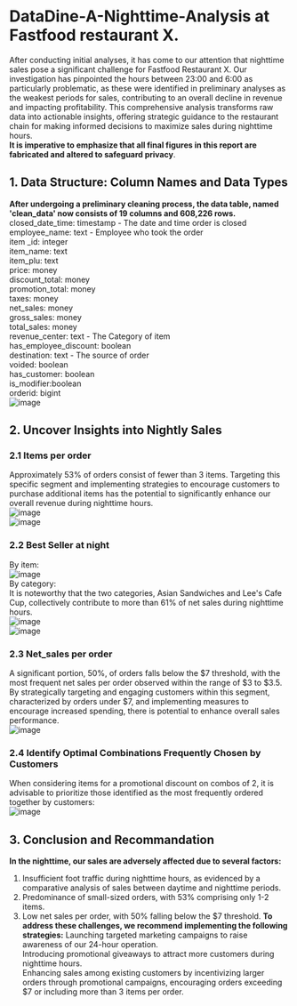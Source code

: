 # DataDine-A-Nighttime-Analysis at Fastfood restaurant X.
After conducting initial analyses, it has come to our attention that nighttime sales pose a significant challenge for Fastfood Restaurant X. Our investigation has pinpointed the hours between 23:00 and 6:00 as particularly problematic, as these were identified in preliminary analyses as the weakest periods for sales, contributing to an overall decline in revenue and impacting profitability. This comprehensive analysis transforms raw data into actionable insights, offering strategic guidance to the restaurant chain for making informed decisions to maximize sales during nighttime hours.  
**It is imperative to emphasize that all final figures in this report are fabricated and altered to safeguard privacy**.
## 1. Data Structure: Column Names and Data Types  
**After undergoing a preliminary cleaning process, the data table, named 'clean_data' now consists of 19 columns and 608,226 rows.**
closed_date_time: timestamp - The date and time order is closed  
employee_name: text - Employee who took the order  
item _id: integer  
item_name: text  
item_plu: text  
price: money  
discount_total: money  
promotion_total: money  
taxes: money  
net_sales: money  
gross_sales: money  
total_sales: money  
revenue_center: text - The Category of item  
has_employee_discount: boolean  
destination: text - The source of order  
voided: boolean  
has_customer: boolean  
is_modifier:boolean  
orderid: bigint  
![image](https://github.com/jngooev/DataDine-A-Nighttime-Analysis/assets/131409825/02aa0c2b-1b8a-4e2c-9f00-e179fcb36c2f)  
## 2. Uncover Insights into Nightly Sales  
### 2.1 Items per order  
Approximately 53% of orders consist of fewer than 3 items. Targeting this specific segment and implementing strategies to encourage customers to purchase additional items has the potential to significantly enhance our overall revenue during nighttime hours.  
 ![image](https://github.com/jngooev/DataDine-A-Nighttime-Analysis/assets/131409825/1d11b5a5-b704-430e-80e8-d71fd59d08b5)  
![image](https://github.com/jngooev/DataDine-A-Nighttime-Analysis/assets/131409825/797bb946-b787-4839-9d06-d2b03789838b)

### 2.2 Best Seller at night  
By item:  
![image](https://github.com/jngooev/DataDine-A-Nighttime-Analysis/assets/131409825/20b44612-125b-4e4e-b8c2-90185b7dac64)  
By category:  
It is noteworthy that the two categories, Asian Sandwiches and Lee's Cafe Cup, collectively contribute to more than 61% of net sales during nighttime hours.  
![image](https://github.com/jngooev/DataDine-A-Nighttime-Analysis/assets/131409825/97237fdc-96cd-41b3-94df-4ef7ad81a4cd)  
![image](https://github.com/jngooev/DataDine-A-Nighttime-Analysis/assets/131409825/0711af02-c789-4621-8743-4c3ed6d5f0b1)  
### 2.3 Net_sales per order
A significant portion, 50%, of orders falls below the $7 threshold, with the most frequent net sales per order observed within the range of $3 to $3.5. By strategically targeting and engaging customers within this segment, characterized by orders under $7, and implementing measures to encourage increased spending, there is potential to enhance overall sales performance.  
![image](https://github.com/jngooev/DataDine-A-Nighttime-Analysis/assets/131409825/3f92668f-f28c-458b-a575-c5c6e7a7c501)  
### 2.4 Identify Optimal Combinations Frequently Chosen by Customers  
When considering items for a promotional discount on combos of 2, it is advisable to prioritize those identified as the most frequently ordered together by customers:  
![image](https://github.com/jngooev/DataDine-A-Nighttime-Analysis/assets/131409825/fa096c12-c823-4c4c-8c60-b2a259436dca)
## 3. Conclusion and Recommandation  
**In the nighttime, our sales are adversely affected due to several factors:**  
1. Insufficient foot traffic during nighttime hours, as evidenced by a comparative analysis of sales between daytime and nighttime periods.  
2. Predominance of small-sized orders, with 53% comprising only 1-2 items.  
3. Low net sales per order, with 50% falling below the $7 threshold.
**To address these challenges, we recommend implementing the following strategies:**
Launching targeted marketing campaigns to raise awareness of our 24-hour operation.  
Introducing promotional giveaways to attract more customers during nighttime hours.  
Enhancing sales among existing customers by incentivizing larger orders through promotional campaigns, encouraging orders exceeding $7 or including more than 3 items per order.








